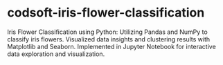 # codsoft-iris-flower-classification

Iris Flower Classification using Python: Utilizing Pandas and NumPy to classify iris flowers. Visualized data insights and clustering results with Matplotlib and Seaborn. Implemented in Jupyter Notebook for interactive data exploration and visualization.
